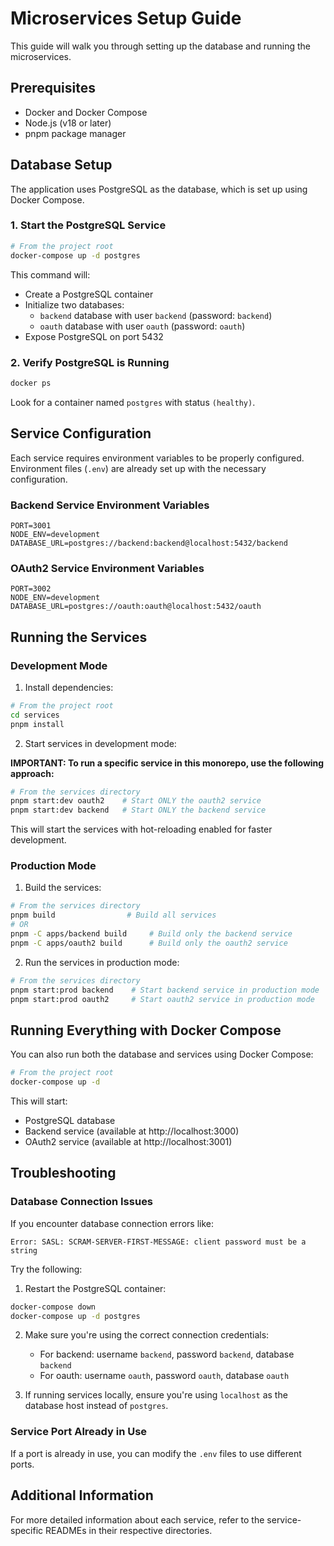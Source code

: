 # Microservices Setup Guide

This guide will walk you through setting up the database and running the microservices.

## Prerequisites

- Docker and Docker Compose
- Node.js (v18 or later)
- pnpm package manager

## Database Setup

The application uses PostgreSQL as the database, which is set up using Docker Compose.

### 1. Start the PostgreSQL Service

```bash
# From the project root
docker-compose up -d postgres
```

This command will:
- Create a PostgreSQL container
- Initialize two databases:
  - `backend` database with user `backend` (password: `backend`)
  - `oauth` database with user `oauth` (password: `oauth`)
- Expose PostgreSQL on port 5432

### 2. Verify PostgreSQL is Running

```bash
docker ps
```

Look for a container named `postgres` with status `(healthy)`.

## Service Configuration

Each service requires environment variables to be properly configured. Environment files (`.env`) are already set up with the necessary configuration.

### Backend Service Environment Variables

```
PORT=3001
NODE_ENV=development
DATABASE_URL=postgres://backend:backend@localhost:5432/backend
```

### OAuth2 Service Environment Variables

```
PORT=3002
NODE_ENV=development
DATABASE_URL=postgres://oauth:oauth@localhost:5432/oauth
```

## Running the Services

### Development Mode

1. Install dependencies:

```bash
# From the project root
cd services
pnpm install
```

2. Start services in development mode:

**IMPORTANT: To run a specific service in this monorepo, use the following approach:**

```bash
# From the services directory
pnpm start:dev oauth2    # Start ONLY the oauth2 service
pnpm start:dev backend   # Start ONLY the backend service
```

This will start the services with hot-reloading enabled for faster development.

### Production Mode

1. Build the services:

```bash
# From the services directory
pnpm build                # Build all services
# OR
pnpm -C apps/backend build     # Build only the backend service
pnpm -C apps/oauth2 build      # Build only the oauth2 service
```

2. Run the services in production mode:

```bash
# From the services directory
pnpm start:prod backend    # Start backend service in production mode
pnpm start:prod oauth2     # Start oauth2 service in production mode
```

## Running Everything with Docker Compose

You can also run both the database and services using Docker Compose:

```bash
# From the project root
docker-compose up -d
```

This will start:
- PostgreSQL database
- Backend service (available at http://localhost:3000)
- OAuth2 service (available at http://localhost:3001)

## Troubleshooting

### Database Connection Issues

If you encounter database connection errors like:

```
Error: SASL: SCRAM-SERVER-FIRST-MESSAGE: client password must be a string
```

Try the following:

1. Restart the PostgreSQL container:

```bash
docker-compose down
docker-compose up -d postgres
```

2. Make sure you're using the correct connection credentials:
   - For backend: username `backend`, password `backend`, database `backend`
   - For oauth: username `oauth`, password `oauth`, database `oauth`

3. If running services locally, ensure you're using `localhost` as the database host instead of `postgres`.

### Service Port Already in Use

If a port is already in use, you can modify the `.env` files to use different ports.

## Additional Information

For more detailed information about each service, refer to the service-specific READMEs in their respective directories.
